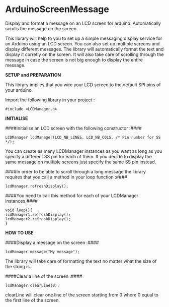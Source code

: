 # ArduinoScreenMessage
Display and format a message on an LCD screen for arduino. Automatically scrolls the message on the screen.

This library will help to you to set up a simple messaging display service for an Arduino using an LCD screen. You can also set up multiple screens and display different messages. The library will automatically format the text and display it corretly on the screen. It will also take care of scrolling through the message in case the screen is not big enough to display the entire message. 


**SETUP and PREPARATION**

This library implies that you wire your LCD screen to the default SPI pins of your arduino.  

Import the following library in your project : 
```
#include <LCDManager.h>
```

**INITIALISE**

####Initialise an LCD screen with the following constructor :#### 
```
LCDManager lcdManager(LCD_NB_LINES, LCD_NB_COLS, /* Pin number for SS */);
```
You can create as many LCDManager instances as you want as long as you specify a different SS pin for each of them. If you decide to display the same message on multiple screens just specify the same SS pin instead. 

####In order to be able to scroll through a long message the library requires that you call a method in your loop function :####
```
lcdManager.refreshDisplay();
```
####You need to call this method for each of your LCDManager instances.#### 
```
void loop(){
lcdManager1.refreshDisplay();
lcdManager2.refreshDisplay();
}
```

**HOW TO USE**

####Display a message on the screen :####
```
lcdManager.message("My message");
```

The library will take care of formatting the text no matter what the size of the string is. 

####Clear a line of the screen :####
```
lcdManager.clearLine(0);
```

clearLine will clear one line of the screen starting from 0 where 0 equal to the first line of the screen. 

  
